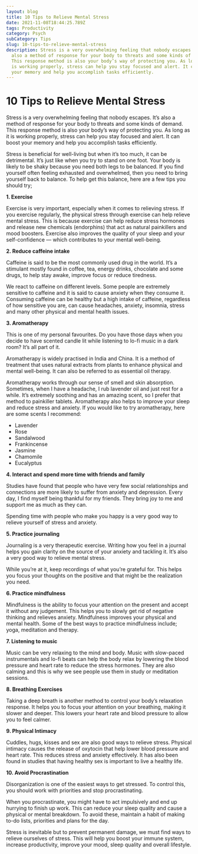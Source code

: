 ```yaml
---
layout: blog
title: 10 Tips to Relieve Mental Stress
date: 2021-11-08T18:44:25.789Z
tags: Productivity
category: Psych
subCategory: Tips
slug: 10-tips-to-relieve-mental-stress
description: Stress is a very overwhelming feeling that nobody escapes. It’s
  also a method of response for your body to threats and some kinds of demand.
  This response method is also your body’s way of protecting you. As long as it
  is working properly, stress can help you stay focused and alert. It can boost
  your memory and help you accomplish tasks efficiently.
---
```

# 10 Tips to Relieve Mental Stress

Stress is a very overwhelming feeling that nobody escapes. It’s also a method of response for your body to threats and some kinds of demand. This response method is also your body’s way of protecting you. As long as it is working properly, stress can help you stay focused and alert. It can boost your memory and help you accomplish tasks efficiently.

Stress is beneficial for well-living but when it’s too much, it can be detrimental. It’s just like when you try to stand on one foot. Your body is likely to be shaky because you need both legs to be balanced. If you find yourself often feeling exhausted and overwhelmed, then you need to bring yourself back to balance. To help get this balance, here are a few tips you should try;

**1. Exercise**

Exercise is very important, especially when it comes to relieving stress. If you exercise regularly, the physical stress through exercise can help relieve mental stress. This is because exercise can help reduce stress hormones and release new chemicals (endorphins) that act as natural painkillers and mood boosters. Exercise also improves the quality of your sleep and your self-confidence — which contributes to your mental well-being.

**2. Reduce caffeine intake**

Caffeine is said to be the most commonly used drug in the world. It’s a stimulant mostly found in coffee, tea, energy drinks, chocolate and some drugs, to help stay awake, improve focus or reduce tiredness.

We react to caffeine on different levels. Some people are extremely sensitive to caffeine and it is said to cause anxiety when they consume it. Consuming caffeine can be healthy but a high intake of caffeine, regardless of how sensitive you are, can cause headaches, anxiety, insomnia, stress and many other physical and mental health issues.

**3. Aromatherapy**

This is one of my personal favourites. Do you have those days when you decide to have scented candle lit while listening to lo-fi music in a dark room? It’s all part of it.

Aromatherapy is widely practised in India and China. It is a method of treatment that uses natural extracts from plants to enhance physical and mental well-being. It can also be referred to as essential oil therapy.

Aromatherapy works through our sense of smell and skin absorption. Sometimes, when I have a headache, I rub lavender oil and just rest for a while. It’s extremely soothing and has an amazing scent, so I prefer that method to painkiller tablets. Aromatherapy also helps to improve your sleep and reduce stress and anxiety. If you would like to try aromatherapy, here are some scents I recommend:

- Lavender
- Rose
- Sandalwood
- Frankincense
- Jasmine
- Chamomile
- Eucalyptus

**4. Interact and spend more time with friends and family**

Studies have found that people who have very few social relationships and connections are more likely to suffer from anxiety and depression. Every day, I find myself being thankful for my friends. They bring joy to me and support me as much as they can.

Spending time with people who make you happy is a very good way to relieve yourself of stress and anxiety.

**5. Practice journaling**

Journaling is a very therapeutic exercise. Writing how you feel in a journal helps you gain clarity on the source of your anxiety and tackling it. It’s also a very good way to relieve mental stress.

While you’re at it, keep recordings of what you’re grateful for. This helps you focus your thoughts on the positive and that might be the realization you need.

**6. Practice mindfulness**

Mindfulness is the ability to focus your attention on the present and accept it without any judgement. This helps you to slowly get rid of negative thinking and relieves anxiety. Mindfulness improves your physical and mental health. Some of the best ways to practice mindfulness include; yoga, meditation and therapy.

**7. Listening to music**

Music can be very relaxing to the mind and body. Music with slow-paced instrumentals and lo-fi beats can help the body relax by lowering the blood pressure and heart rate to reduce the stress hormones. They are also calming and this is why we see people use them in study or meditation sessions.

**8. Breathing Exercises**

Taking a deep breath is another method to control your body’s relaxation response. It helps you to focus your attention on your breathing, making it slower and deeper. This lowers your heart rate and blood pressure to allow you to feel calmer.

**9. Physical Intimacy**

Cuddles, hugs, kisses and sex are also good ways to relieve stress. Physical intimacy causes the release of oxytocin that help lower blood pressure and heart rate. This reduces stress and anxiety effectively. It has also been found in studies that having healthy sex is important to live a healthy life.

**10. Avoid Procrastination**

Disorganization is one of the easiest ways to get stressed. To control this, you should work with priorities and stop procrastinating.

When you procrastinate, you might have to act impulsively and end up hurrying to finish up work. This can reduce your sleep quality and cause a physical or mental breakdown. To avoid these, maintain a habit of making to-do lists, priorities and plans for the day.

Stress is inevitable but to prevent permanent damage, we must find ways to relieve ourselves of stress. This will help you boost your immune system, increase productivity, improve your mood, sleep quality and overall lifestyle.